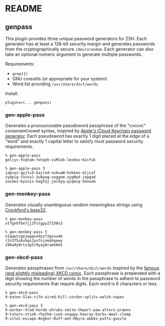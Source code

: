 # README
## genpass
This plugin provides three unique password generators for ZSH. Each generator
has at least a 128-bit security margin and generates passwords from the
cryptographically secure `/dev/urandom`. Each generator can also take an
optional numeric argument to generate multiple passwords.

Requirements:

* `grep(1)`
* GNU coreutils (or appropriate for your system)
* Word list providing `/usr/share/dict/words`

Install:

    plugins=(... genpass)

### gen-apple-pass
Generates a pronounceable pseudoword passphrase of the "cvccvc" consonant/vowel
syntax, inspired by [Apple's iCloud Keychain password generator][1]. Each
pseudoword has exactly 1 digit placed at the edge of a "word" and exactly 1
capital letter to satisfy most password security requirements.

    % gen-apple-pass 
    gelcyv-foqtam-fotqoh-viMleb-lexduv-6ixfuk

    % gen-apple-pass 3
    japvyz-qyjti4-kajrod-nubxaW-hukkan-dijcaf
    vydpig-fucnul-3ukpog-voggom-zygNad-jepgad
    zocmez-byznis-hegTaj-jecdyq-qiqmiq-5enwom

[1]: https://developer.apple.com/password-rules/

### gen-monkey-pass
Generates visually unambiguous random meaningless strings using [Crockford's
base32][2].

    % gen-monkey-pass 
    xt7gn976e7jj3fstgpy27330x3

    % gen-monkey-pass 3
    n1qqwtzgejwgqve9yzf2gxvx4m
    r2n3f5s6vbqs2yx7xjnmahqewy
    296w9y9rts3p5r9yay0raek8e5

[2]: https://www.crockford.com/base32.html

### gen-xkcd-pass
Generates passphrases from `/usr/share/dict/words` inspired by the [famous (and
slightly misleading) XKCD comic][3]. Each passphrase is prepended with a digit
showing the number of words in the passphrase to adhere to password security
requirements that require digits. Each word is 6 characters or less.

    % gen-xkcd-pass
    9-eaten-Slav-rife-aired-hill-cordon-splits-welsh-napes

    % gen-xkcd-pass 3
    9-worker-Vlad-horde-shrubs-smite-thwart-paw-alters-prawns
    9-tutors-stink-rhythm-junk-snappy-hooray-barbs-mewl-clomp
    9-vital-escape-Angkor-Huff-wet-Mayra-abbés-putts-guzzle

[3]: https://xkcd.com/936/
